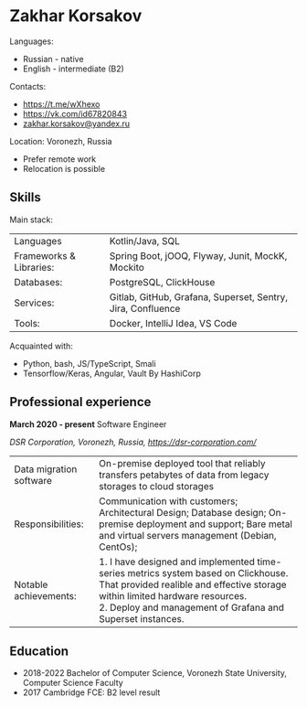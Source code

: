 # Zakhar Korsakov
Languages:
+ Russian - native
+ English - intermediate (B2)

Contacts:
+ <https://t.me/wXhexo>
+ <https://vk.com/id67820843>
+ <a href="mailto:zakhar.korsakov@yandex.ru">zakhar.korsakov@yandex.ru</a>

Location: Voronezh, Russia
+ Prefer remote work
+ Relocation is possible

## Skills

Main stack:

|   |   |
|---|---|
|Languages| Kotlin/Java, SQL|
|Frameworks & Libraries:| Spring Boot, jOOQ, Flyway, Junit,  MockK, Mockito|
|Databases:| PostgreSQL, ClickHouse|
|Services:| Gitlab, GitHub, Grafana, Superset, Sentry, Jira, Confluence|
|Tools:| Docker, IntelliJ Idea, VS Code |

Acquainted with:

+ Python, bash, JS/TypeScript, Smali
+ Tensorflow/Keras, Angular, Vault By HashiCorp

## Professional experience

**March 2020 - present** Software Engineer

_DSR Corporation, Voronezh, Russia, https://dsr-corporation.com/_

|   |   |
|---|---|
|Data migration software|On-premise deployed tool that reliably transfers petabytes of data from legacy storages to cloud storages|
 Responsibilities:| Communication with customers; Architectural Design; Database design; On-premise deployment and support; Bare metal and virtual servers management (Debian, CentOs); |
|Notable achievements:| 1. I have designed and implemented time-series metrics system based on Clickhouse. That provided realible and effective storage within limited hardware resources.<br> 2. Deploy and management of Grafana and Superset instances. <br> |

## Education

+ 2018-2022 Bachelor of Computer Science, Voronezh State University, Computer Science Faculty
+ 2017 Cambridge FCE: B2 level result

